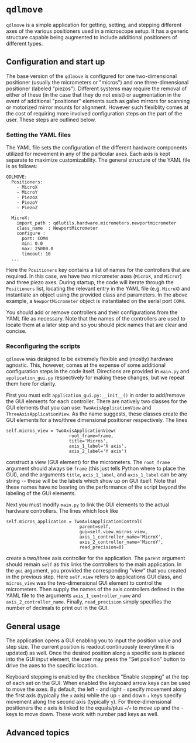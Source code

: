 # `qdlmove`

`qdlmove` is a simple application for getting, setting, and stepping different axes of the various positioners used in a microscope setup. 
It has a generic structure capable being augmented to include additional positioners of different types.

## Configuration and start up
The base version of the `qdlmove` is configured for one two-dimensional positioner (usually the micrometers or "micros") and one three-dimensional positioner (labeled "piezos").
Different systems may require the removal of either of these (in the case that they do not exist) or augmentation in the event of additional "positioner" elements such as galvo mirrors for scanning or motorized mirror mounts for alignment.
However such flexiblity comes at the cost of requiring more involved configuration steps on the part of the user.
These steps are outlined below.

### Setting the YAML files
The YAML file sets the configuration of the different hardware components utilized for movement in any of the particular axes.
Each axis is kept separate to maximize customizability.
The general structure of the YAML file is as follows:

```
QDLMOVE:
  Positioners:  
    - MicroX
    - MicroY
    - PiezoX
    - PiezoY
    - PiezoZ

  MicroX:
    import_path : qdlutils.hardware.micrometers.newportmicrometer
    class_name  : NewportMicrometer
    configure :
      port: COM4
      min: 0.0 
      max: 25000.0
      timeout: 10  
  ...
```

Here the `Positioners` key contains a list of names for the controllers that are required.
In this case, we have two micrometer axes (`MicroX`, and `MicroY`) and three piezo axes.
During startup, the code will iterate through the `Positioners` list, locating the relevant entry in the YAML file (e.g. `MicroX`) and instantiate an object using the provided class and parameters.
In the above example, a `NewportMicrometer` object is instantiated on the serial port `COM4`.

You should add or remove controllers and their configurations from the YAML file as necessary.
Note that the names of the controllers are used to locate them at a later step and so you should pick names that are clear and concise.


### Reconfiguring the scripts
`qdlmove` was designed to be extremely flexible and (mostly) hardware agnostic.
This, however, comes at the expense of some additional configuration steps in the code itself.
Directions are provided in `main.py` and `application_gui.py` respectively for making these changes, but we repeat them here for clarity.

First you must edit `application_gui.py:__init__()` in order to add/remove the GUI elements for each controller.
There are natively two classes for the GUI elements that you can use: `TwoAxisApplicationView` and `ThreeAxisApplicationView`.
As the name suggests, these classes create the GUI elements for a two/three dimensional positioner respectively.
The lines
```
self.micros_view = TwoAxisApplicationView(
                        root_frame=frame, 
                        title='Micros', 
                        axis_1_label='X axis', 
                        axis_2_label='Y axis')
```
construct a view (GUI element) for the micrometers.
The `root_frame` argument should always be `frame` (this just tells Python where to place the GUI), and the arguments `title`, `axis_1_label`,  and `axis_1_label` can be any string -- these will be the labels which show up on GUI itself.
Note that these names have no bearing on the performance of the script beyond the labeling of the GUI elements.


Next you must modify `main.py` to link the GUI elements to the actual hardware controllers.
The lines which look like
```
self.micros_application = TwoAxisApplicationControl(
                            parent=self, 
                            gui=self.view.micros_view, 
                            axis_1_controller_name='MicroX', 
                            axis_2_controller_name='MicroY',
                            read_precision=0)
```
create a two/three axis controller for the application.
The `parent` argument should remain `self` as this links the controllers to the main application.
In the `gui` argument, you provided the corresponding "view" that you created in the previous step.
Here `self.view` refers to applications GUI class, and `micros_view` was the two-dimensional GUI element to control the micrometers.
Then supply the names of the axis controllers defined in the YAML file to the arguments `axis_1_controller_name` and `axis_2_controller_name`.
Finally, `read_precision` simply specifies the number of decimals to print out in the GUI.

## General usage
The application opens a GUI enabling you to input the position value and step size.
The current position is readout continuously (everytime it is updated) as well.
Once the desired position along a specific axis is placed into the GUI input element, the user may press the "Set position" button to drive the axes to the specific location.

Keyboard stepping is enabled by the checkbox "Enable stepping" at the top of each set on the GUI.
When enabled the keyboard arrow keys can be used to move the axes.
By default, the left `←` and right `→` specify movement along the first axis (typically the `x` axis) while the up `↑` and down `↓` keys specify movement along the second axis (typically `y`).
For three-dimensional positioners the `z` axis is linked to the equals/plus `=`/`+` to move up and the `-` keys to move down.
These work with number pad keys as well.

## Advanced topics
